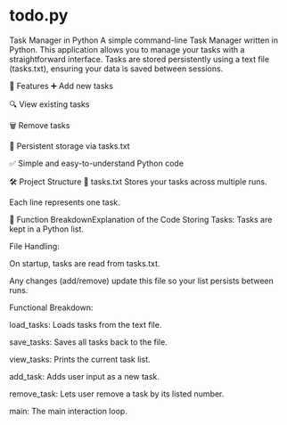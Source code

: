 # todo.py


Task Manager in Python
A simple command-line Task Manager written in Python. This application allows you to manage your tasks with a straightforward interface. Tasks are stored persistently using a text file (tasks.txt), ensuring your data is saved between sessions.


📌 Features
➕ Add new tasks

🔍 View existing tasks

🗑 Remove tasks

💾 Persistent storage via tasks.txt

✅ Simple and easy-to-understand Python code

🛠 Project Structure
📂 tasks.txt
Stores your tasks across multiple runs.

Each line represents one task.


📄 Function BreakdownExplanation of the Code
Storing Tasks: Tasks are kept in a Python list.



File Handling:

On startup, tasks are read from tasks.txt.

Any changes (add/remove) update this file so your list persists between runs.

Functional Breakdown:

load_tasks: Loads tasks from the text file.

save_tasks: Saves all tasks back to the file.

view_tasks: Prints the current task list.

add_task: Adds user input as a new task.

remove_task: Lets user remove a task by its listed number.

main: The main interaction loop.
